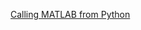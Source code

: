 [Calling MATLAB from Python](https://kr.mathworks.com/products/matlab/matlab-and-python.html?fbclid=IwAR3Zd9shiPzSEHlOrtOGzpUY4ssOVz03rFD3dkbjWt944hfX0nKFy6796fs)